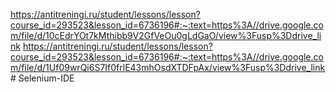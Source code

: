 https://antitreningi.ru/student/lessons/lesson?course_id=293523&lesson_id=6736196#:~:text=https%3A//drive.google.com/file/d/10cEdrYOt7kMthibb9V2GfVeOu0gLdGaO/view%3Fusp%3Ddrive_link 
https://antitreningi.ru/student/lessons/lesson?course_id=293523&lesson_id=6736196#:~:text=https%3A//drive.google.com/file/d/1Uf09wrQi6S7If0frlE43mhOsdXTDFpAx/view%3Fusp%3Ddrive_link # Selenium-IDE
